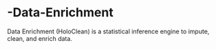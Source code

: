 # -Data-Enrichment
Data Enrichment (HoloClean) is a statistical inference engine to impute, clean, and enrich data.
